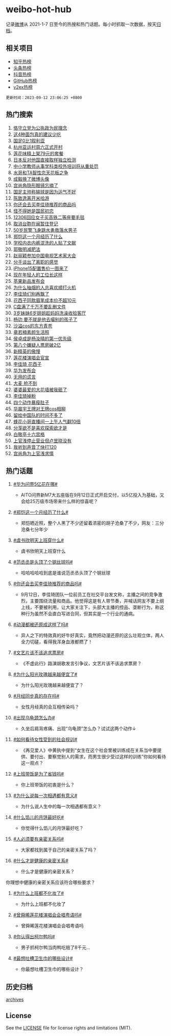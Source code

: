 # weibo-hot-hub

记录[微博](https://www.weibo.com)从 2021-1-7 日至今的热搜和热门话题。每小时抓取一次数据，按天[归档](archives)。

## 相关项目

- [知乎热榜](https://github.com/lonnyzhang423/zhihu-hot-hub)
- [头条热榜](https://github.com/lonnyzhang423/toutiao-hot-hub)
- [抖音热榜](https://github.com/lonnyzhang423/douyin-hot-hub)
- [GitHub热榜](https://github.com/lonnyzhang423/github-hot-hub)
- [v2ex热榜](https://github.com/lonnyzhang423/v2ex-hot-hub)


`更新时间：2023-09-12 23:06:25 +0800`

## 热门搜索

1. [恪守立党为公执政为民理念](https://m.weibo.cn/search?containerid=100103type%3D1%26t%3D10%26q%3D%23%E6%81%AA%E5%AE%88%E7%AB%8B%E5%85%9A%E4%B8%BA%E5%85%AC%E6%89%A7%E6%94%BF%E4%B8%BA%E6%B0%91%E7%90%86%E5%BF%B5%23&stream_entry_id=51&isnewpage=1&extparam=seat%3D1%26pos%3D0%26c_type%3D51%26dgr%3D0%26filter_type%3Drealtimehot%26cate%3D10103%26stream_entry_id%3D51%26display_time%3D1694531184%26pre_seqid%3D1694531184775027227201)
1. [这4种面包真的建议少吃](https://m.weibo.cn/search?containerid=100103type%3D1%26t%3D10%26q%3D%E8%BF%994%E7%A7%8D%E9%9D%A2%E5%8C%85%E7%9C%9F%E7%9A%84%E5%BB%BA%E8%AE%AE%E5%B0%91%E5%90%83&stream_entry_id=31&isnewpage=1&extparam=seat%3D1%26pos%3D0%26c_type%3D31%26lcate%3D5001%26band_rank%3D1%26dgr%3D0%26flag%3D16%26q%3D%25E8%25BF%25994%25E7%25A7%258D%25E9%259D%25A2%25E5%258C%2585%25E7%259C%259F%25E7%259A%2584%25E5%25BB%25BA%25E8%25AE%25AE%25E5%25B0%2591%25E5%2590%2583%26realpos%3D1%26filter_type%3Drealtimehot%26stream_entry_id%3D31%26cate%3D5001%26display_time%3D1694531184%26pre_seqid%3D1694531184775027227201)
1. [国足0比1叙利亚](https://m.weibo.cn/search?containerid=100103type%3D1%26t%3D10%26q%3D%23%E5%9B%BD%E8%B6%B30%E6%AF%941%E5%8F%99%E5%88%A9%E4%BA%9A%23&stream_entry_id=31&isnewpage=1&extparam=seat%3D1%26pos%3D1%26c_type%3D31%26lcate%3D5001%26band_rank%3D2%26dgr%3D0%26flag%3D1%26q%3D%2523%25E5%259B%25BD%25E8%25B6%25B30%25E6%25AF%25941%25E5%258F%2599%25E5%2588%25A9%25E4%25BA%259A%2523%26realpos%3D2%26filter_type%3Drealtimehot%26stream_entry_id%3D31%26cate%3D5001%26display_time%3D1694531184%26pre_seqid%3D1694531184775027227201)
1. [杭州亚运村周六正式开村](https://m.weibo.cn/search?containerid=100103type%3D1%26t%3D10%26q%3D%23%E6%9D%AD%E5%B7%9E%E4%BA%9A%E8%BF%90%E6%9D%91%E5%91%A8%E5%85%AD%E6%AD%A3%E5%BC%8F%E5%BC%80%E6%9D%91%23&stream_entry_id=31&isnewpage=1&extparam=seat%3D1%26pos%3D2%26c_type%3D31%26lcate%3D5001%26band_rank%3D3%26dgr%3D0%26flag%3D0%26q%3D%2523%25E6%259D%25AD%25E5%25B7%259E%25E4%25BA%259A%25E8%25BF%2590%25E6%259D%2591%25E5%2591%25A8%25E5%2585%25AD%25E6%25AD%25A3%25E5%25BC%258F%25E5%25BC%2580%25E6%259D%2591%2523%26realpos%3D3%26filter_type%3Drealtimehot%26stream_entry_id%3D31%26cate%3D5001%26display_time%3D1694531184%26pre_seqid%3D1694531184775027227201)
1. [莲花味精上架79元的套餐](https://m.weibo.cn/search?containerid=100103type%3D1%26t%3D10%26q%3D%23%E8%8E%B2%E8%8A%B1%E5%91%B3%E7%B2%BE%E4%B8%8A%E6%9E%B679%E5%85%83%E7%9A%84%E5%A5%97%E9%A4%90%23&stream_entry_id=31&isnewpage=1&extparam=seat%3D1%26pos%3D3%26c_type%3D31%26lcate%3D5001%26band_rank%3D4%26dgr%3D0%26flag%3D0%26q%3D%2523%25E8%258E%25B2%25E8%258A%25B1%25E5%2591%25B3%25E7%25B2%25BE%25E4%25B8%258A%25E6%259E%25B679%25E5%2585%2583%25E7%259A%2584%25E5%25A5%2597%25E9%25A4%2590%2523%26realpos%3D4%26filter_type%3Drealtimehot%26stream_entry_id%3D31%26cate%3D5001%26display_time%3D1694531184%26pre_seqid%3D1694531184775027227201)
1. [日本反对他国直接取样独立检测](https://m.weibo.cn/search?containerid=100103type%3D1%26t%3D10%26q%3D%23%E6%97%A5%E6%9C%AC%E5%8F%8D%E5%AF%B9%E4%BB%96%E5%9B%BD%E7%9B%B4%E6%8E%A5%E5%8F%96%E6%A0%B7%E7%8B%AC%E7%AB%8B%E6%A3%80%E6%B5%8B%23&stream_entry_id=31&isnewpage=1&extparam=seat%3D1%26pos%3D4%26c_type%3D31%26lcate%3D5001%26band_rank%3D5%26dgr%3D0%26flag%3D1%26q%3D%2523%25E6%2597%25A5%25E6%259C%25AC%25E5%258F%258D%25E5%25AF%25B9%25E4%25BB%2596%25E5%259B%25BD%25E7%259B%25B4%25E6%258E%25A5%25E5%258F%2596%25E6%25A0%25B7%25E7%258B%25AC%25E7%25AB%258B%25E6%25A3%2580%25E6%25B5%258B%2523%26realpos%3D5%26filter_type%3Drealtimehot%26stream_entry_id%3D31%26cate%3D5001%26display_time%3D1694531184%26pre_seqid%3D1694531184775027227201)
1. [中小学教师从事学科类校外培训将从重处罚](https://m.weibo.cn/search?containerid=100103type%3D1%26t%3D10%26q%3D%23%E4%B8%AD%E5%B0%8F%E5%AD%A6%E6%95%99%E5%B8%88%E4%BB%8E%E4%BA%8B%E5%AD%A6%E7%A7%91%E7%B1%BB%E6%A0%A1%E5%A4%96%E5%9F%B9%E8%AE%AD%E5%B0%86%E4%BB%8E%E9%87%8D%E5%A4%84%E7%BD%9A%23&stream_entry_id=31&isnewpage=1&extparam=seat%3D1%26pos%3D5%26c_type%3D31%26lcate%3D5001%26band_rank%3D6%26dgr%3D0%26flag%3D1%26q%3D%2523%25E4%25B8%25AD%25E5%25B0%258F%25E5%25AD%25A6%25E6%2595%2599%25E5%25B8%2588%25E4%25BB%258E%25E4%25BA%258B%25E5%25AD%25A6%25E7%25A7%2591%25E7%25B1%25BB%25E6%25A0%25A1%25E5%25A4%2596%25E5%259F%25B9%25E8%25AE%25AD%25E5%25B0%2586%25E4%25BB%258E%25E9%2587%258D%25E5%25A4%2584%25E7%25BD%259A%2523%26realpos%3D6%26filter_type%3Drealtimehot%26stream_entry_id%3D31%26cate%3D5001%26display_time%3D1694531184%26pre_seqid%3D1694531184775027227201)
1. [水哥和TA智性恋天花板之争](https://m.weibo.cn/search?containerid=100103type%3D1%26t%3D10%26q%3D%23%E6%B0%B4%E5%93%A5%E5%92%8CTA%E6%99%BA%E6%80%A7%E6%81%8B%E5%A4%A9%E8%8A%B1%E6%9D%BF%E4%B9%8B%E4%BA%89%23&stream_entry_id=31&isnewpage=1&extparam=seat%3D1%26topic_ad%3D1%26pos%3D6%26c_type%3D31%26lcate%3D5001%26band_rank%3D7%26stream_entry_id%3D31%26cate%3D5001%26q%3D%2523%25E6%25B0%25B4%25E5%2593%25A5%25E5%2592%258CTA%25E6%2599%25BA%25E6%2580%25A7%25E6%2581%258B%25E5%25A4%25A9%25E8%258A%25B1%25E6%259D%25BF%25E4%25B9%258B%25E4%25BA%2589%2523%26dgr%3D0%26filter_type%3Drealtimehot%26adid%3D203174%26is_ad_pos%3D1%26display_time%3D1694531184%26pre_seqid%3D1694531184775027227201)
1. [成毅换了微博头像](https://m.weibo.cn/search?containerid=100103type%3D1%26t%3D10%26q%3D%23%E6%88%90%E6%AF%85%E6%8D%A2%E4%BA%86%E5%BE%AE%E5%8D%9A%E5%A4%B4%E5%83%8F%23&stream_entry_id=31&isnewpage=1&extparam=seat%3D1%26pos%3D7%26c_type%3D31%26lcate%3D5001%26band_rank%3D7%26dgr%3D0%26flag%3D1%26q%3D%2523%25E6%2588%2590%25E6%25AF%2585%25E6%258D%25A2%25E4%25BA%2586%25E5%25BE%25AE%25E5%258D%259A%25E5%25A4%25B4%25E5%2583%258F%2523%26realpos%3D7%26filter_type%3Drealtimehot%26stream_entry_id%3D31%26cate%3D5001%26display_time%3D1694531184%26pre_seqid%3D1694531184775027227201)
1. [宫尚角隐形眼镜忘摘了](https://m.weibo.cn/search?containerid=100103type%3D1%26t%3D10%26q%3D%23%E5%AE%AB%E5%B0%9A%E8%A7%92%E9%9A%90%E5%BD%A2%E7%9C%BC%E9%95%9C%E5%BF%98%E6%91%98%E4%BA%86%23&stream_entry_id=31&isnewpage=1&extparam=seat%3D1%26pos%3D8%26c_type%3D31%26lcate%3D5001%26band_rank%3D8%26dgr%3D0%26flag%3D0%26q%3D%2523%25E5%25AE%25AB%25E5%25B0%259A%25E8%25A7%2592%25E9%259A%2590%25E5%25BD%25A2%25E7%259C%25BC%25E9%2595%259C%25E5%25BF%2598%25E6%2591%2598%25E4%25BA%2586%2523%26realpos%3D8%26filter_type%3Drealtimehot%26stream_entry_id%3D31%26cate%3D5001%26display_time%3D1694531184%26pre_seqid%3D1694531184775027227201)
1. [国足主帅称输球是因为运气不好](https://m.weibo.cn/search?containerid=100103type%3D1%26t%3D10%26q%3D%23%E5%9B%BD%E8%B6%B3%E4%B8%BB%E5%B8%85%E7%A7%B0%E8%BE%93%E7%90%83%E6%98%AF%E5%9B%A0%E4%B8%BA%E8%BF%90%E6%B0%94%E4%B8%8D%E5%A5%BD%23&stream_entry_id=31&isnewpage=1&extparam=seat%3D1%26pos%3D9%26c_type%3D31%26lcate%3D5001%26band_rank%3D9%26dgr%3D0%26flag%3D1%26q%3D%2523%25E5%259B%25BD%25E8%25B6%25B3%25E4%25B8%25BB%25E5%25B8%2585%25E7%25A7%25B0%25E8%25BE%2593%25E7%2590%2583%25E6%2598%25AF%25E5%259B%25A0%25E4%25B8%25BA%25E8%25BF%2590%25E6%25B0%2594%25E4%25B8%258D%25E5%25A5%25BD%2523%26realpos%3D9%26filter_type%3Drealtimehot%26stream_entry_id%3D31%26cate%3D5001%26display_time%3D1694531184%26pre_seqid%3D1694531184775027227201)
1. [陈致逸离开米哈游](https://m.weibo.cn/search?containerid=100103type%3D1%26t%3D10%26q%3D%E9%99%88%E8%87%B4%E9%80%B8%E7%A6%BB%E5%BC%80%E7%B1%B3%E5%93%88%E6%B8%B8&stream_entry_id=31&isnewpage=1&extparam=seat%3D1%26pos%3D10%26c_type%3D31%26lcate%3D5001%26band_rank%3D10%26dgr%3D0%26flag%3D1%26q%3D%25E9%2599%2588%25E8%2587%25B4%25E9%2580%25B8%25E7%25A6%25BB%25E5%25BC%2580%25E7%25B1%25B3%25E5%2593%2588%25E6%25B8%25B8%26realpos%3D10%26filter_type%3Drealtimehot%26stream_entry_id%3D31%26cate%3D5001%26display_time%3D1694531184%26pre_seqid%3D1694531184775027227201)
1. [你还会去买李佳琦推荐的商品吗](https://m.weibo.cn/search?containerid=100103type%3D1%26t%3D10%26q%3D%23%E4%BD%A0%E8%BF%98%E4%BC%9A%E5%8E%BB%E4%B9%B0%E6%9D%8E%E4%BD%B3%E7%90%A6%E6%8E%A8%E8%8D%90%E7%9A%84%E5%95%86%E5%93%81%E5%90%97%23&stream_entry_id=31&isnewpage=1&extparam=seat%3D1%26pos%3D11%26c_type%3D31%26lcate%3D5001%26band_rank%3D11%26dgr%3D0%26flag%3D1%26q%3D%2523%25E4%25BD%25A0%25E8%25BF%2598%25E4%25BC%259A%25E5%258E%25BB%25E4%25B9%25B0%25E6%259D%258E%25E4%25BD%25B3%25E7%2590%25A6%25E6%258E%25A8%25E8%258D%2590%25E7%259A%2584%25E5%2595%2586%25E5%2593%2581%25E5%2590%2597%2523%26realpos%3D11%26filter_type%3Drealtimehot%26stream_entry_id%3D31%26cate%3D5001%26display_time%3D1694531184%26pre_seqid%3D1694531184775027227201)
1. [怪不得她是国民初恋](https://m.weibo.cn/search?containerid=100103type%3D1%26t%3D10%26q%3D%E6%80%AA%E4%B8%8D%E5%BE%97%E5%A5%B9%E6%98%AF%E5%9B%BD%E6%B0%91%E5%88%9D%E6%81%8B&stream_entry_id=31&isnewpage=1&extparam=seat%3D1%26pos%3D12%26c_type%3D31%26lcate%3D5001%26band_rank%3D12%26dgr%3D0%26flag%3D2%26q%3D%25E6%2580%25AA%25E4%25B8%258D%25E5%25BE%2597%25E5%25A5%25B9%25E6%2598%25AF%25E5%259B%25BD%25E6%25B0%2591%25E5%2588%259D%25E6%2581%258B%26realpos%3D12%26filter_type%3Drealtimehot%26stream_entry_id%3D31%26cate%3D5001%26display_time%3D1694531184%26pre_seqid%3D1694531184775027227201)
1. [12306回应女子买高铁二等座要毛毯](https://m.weibo.cn/search?containerid=100103type%3D1%26t%3D10%26q%3D%2312306%E5%9B%9E%E5%BA%94%E5%A5%B3%E5%AD%90%E4%B9%B0%E9%AB%98%E9%93%81%E4%BA%8C%E7%AD%89%E5%BA%A7%E8%A6%81%E6%AF%9B%E6%AF%AF%23&stream_entry_id=31&isnewpage=1&extparam=seat%3D1%26pos%3D13%26c_type%3D31%26lcate%3D5001%26band_rank%3D13%26dgr%3D0%26flag%3D0%26q%3D%252312306%25E5%259B%259E%25E5%25BA%2594%25E5%25A5%25B3%25E5%25AD%2590%25E4%25B9%25B0%25E9%25AB%2598%25E9%2593%2581%25E4%25BA%258C%25E7%25AD%2589%25E5%25BA%25A7%25E8%25A6%2581%25E6%25AF%259B%25E6%25AF%25AF%2523%26realpos%3D13%26filter_type%3Drealtimehot%26stream_entry_id%3D31%26cate%3D5001%26display_time%3D1694531184%26pre_seqid%3D1694531184775027227201)
1. [取消台胞在闽暂住登记](https://m.weibo.cn/search?containerid=100103type%3D1%26t%3D10%26q%3D%23%E5%8F%96%E6%B6%88%E5%8F%B0%E8%83%9E%E5%9C%A8%E9%97%BD%E6%9A%82%E4%BD%8F%E7%99%BB%E8%AE%B0%23&stream_entry_id=31&isnewpage=1&extparam=seat%3D1%26pos%3D14%26c_type%3D31%26lcate%3D5001%26band_rank%3D14%26dgr%3D0%26flag%3D0%26q%3D%2523%25E5%258F%2596%25E6%25B6%2588%25E5%258F%25B0%25E8%2583%259E%25E5%259C%25A8%25E9%2597%25BD%25E6%259A%2582%25E4%25BD%258F%25E7%2599%25BB%25E8%25AE%25B0%2523%26realpos%3D14%26filter_type%3Drealtimehot%26stream_entry_id%3D31%26cate%3D5001%26display_time%3D1694531184%26pre_seqid%3D1694531184775027227201)
1. [50岁民警飞身跳水勇救落水男子](https://m.weibo.cn/search?containerid=100103type%3D1%26t%3D10%26q%3D%2350%E5%B2%81%E6%B0%91%E8%AD%A6%E9%A3%9E%E8%BA%AB%E8%B7%B3%E6%B0%B4%E5%8B%87%E6%95%91%E8%90%BD%E6%B0%B4%E7%94%B7%E5%AD%90%23&stream_entry_id=31&isnewpage=1&extparam=seat%3D1%26pos%3D15%26c_type%3D31%26lcate%3D5001%26band_rank%3D15%26dgr%3D0%26stream_entry_id%3D31%26flag%3D32768%26q%3D%252350%25E5%25B2%2581%25E6%25B0%2591%25E8%25AD%25A6%25E9%25A3%259E%25E8%25BA%25AB%25E8%25B7%25B3%25E6%25B0%25B4%25E5%258B%2587%25E6%2595%2591%25E8%2590%25BD%25E6%25B0%25B4%25E7%2594%25B7%25E5%25AD%2590%2523%26realpos%3D15%26filter_type%3Drealtimehot%26adid%3D203221%26cate%3D5001%26display_time%3D1694531184%26pre_seqid%3D1694531184775027227201)
1. [郑恺这一个月经历了什么](https://m.weibo.cn/search?containerid=100103type%3D1%26t%3D10%26q%3D%E9%83%91%E6%81%BA%E8%BF%99%E4%B8%80%E4%B8%AA%E6%9C%88%E7%BB%8F%E5%8E%86%E4%BA%86%E4%BB%80%E4%B9%88&stream_entry_id=31&isnewpage=1&extparam=seat%3D1%26pos%3D16%26c_type%3D31%26lcate%3D5001%26band_rank%3D16%26dgr%3D0%26flag%3D2%26q%3D%25E9%2583%2591%25E6%2581%25BA%25E8%25BF%2599%25E4%25B8%2580%25E4%25B8%25AA%25E6%259C%2588%25E7%25BB%258F%25E5%258E%2586%25E4%25BA%2586%25E4%25BB%2580%25E4%25B9%2588%26realpos%3D16%26filter_type%3Drealtimehot%26stream_entry_id%3D31%26cate%3D5001%26display_time%3D1694531184%26pre_seqid%3D1694531184775027227201)
1. [学校内衣内裤混洗的人贴了文献](https://m.weibo.cn/search?containerid=100103type%3D1%26t%3D10%26q%3D%23%E5%AD%A6%E6%A0%A1%E5%86%85%E8%A1%A3%E5%86%85%E8%A3%A4%E6%B7%B7%E6%B4%97%E7%9A%84%E4%BA%BA%E8%B4%B4%E4%BA%86%E6%96%87%E7%8C%AE%23&stream_entry_id=31&isnewpage=1&extparam=seat%3D1%26pos%3D17%26c_type%3D31%26lcate%3D5001%26band_rank%3D17%26dgr%3D0%26flag%3D0%26q%3D%2523%25E5%25AD%25A6%25E6%25A0%25A1%25E5%2586%2585%25E8%25A1%25A3%25E5%2586%2585%25E8%25A3%25A4%25E6%25B7%25B7%25E6%25B4%2597%25E7%259A%2584%25E4%25BA%25BA%25E8%25B4%25B4%25E4%25BA%2586%25E6%2596%2587%25E7%258C%25AE%2523%26realpos%3D17%26filter_type%3Drealtimehot%26stream_entry_id%3D31%26cate%3D5001%26display_time%3D1694531184%26pre_seqid%3D1694531184775027227201)
1. [郭敬明减肥法](https://m.weibo.cn/search?containerid=100103type%3D1%26t%3D10%26q%3D%E9%83%AD%E6%95%AC%E6%98%8E%E5%87%8F%E8%82%A5%E6%B3%95&stream_entry_id=31&isnewpage=1&extparam=seat%3D1%26pos%3D18%26c_type%3D31%26lcate%3D5001%26band_rank%3D18%26dgr%3D0%26flag%3D0%26q%3D%25E9%2583%25AD%25E6%2595%25AC%25E6%2598%258E%25E5%2587%258F%25E8%2582%25A5%25E6%25B3%2595%26realpos%3D18%26filter_type%3Drealtimehot%26stream_entry_id%3D31%26cate%3D5001%26display_time%3D1694531184%26pre_seqid%3D1694531184775027227201)
1. [赵丽颖参加中国电视艺术家大会](https://m.weibo.cn/search?containerid=100103type%3D1%26t%3D10%26q%3D%23%E8%B5%B5%E4%B8%BD%E9%A2%96%E5%8F%82%E5%8A%A0%E4%B8%AD%E5%9B%BD%E7%94%B5%E8%A7%86%E8%89%BA%E6%9C%AF%E5%AE%B6%E5%A4%A7%E4%BC%9A%23&stream_entry_id=31&isnewpage=1&extparam=seat%3D1%26pos%3D19%26c_type%3D31%26lcate%3D5001%26band_rank%3D19%26dgr%3D0%26flag%3D0%26q%3D%2523%25E8%25B5%25B5%25E4%25B8%25BD%25E9%25A2%2596%25E5%258F%2582%25E5%258A%25A0%25E4%25B8%25AD%25E5%259B%25BD%25E7%2594%25B5%25E8%25A7%2586%25E8%2589%25BA%25E6%259C%25AF%25E5%25AE%25B6%25E5%25A4%25A7%25E4%25BC%259A%2523%26realpos%3D19%26filter_type%3Drealtimehot%26stream_entry_id%3D31%26cate%3D5001%26display_time%3D1694531184%26pre_seqid%3D1694531184775027227201)
1. [分手谈出了离职的感觉](https://m.weibo.cn/search?containerid=100103type%3D1%26t%3D10%26q%3D%23%E5%88%86%E6%89%8B%E8%B0%88%E5%87%BA%E4%BA%86%E7%A6%BB%E8%81%8C%E7%9A%84%E6%84%9F%E8%A7%89%23&stream_entry_id=31&isnewpage=1&extparam=seat%3D1%26pos%3D20%26c_type%3D31%26lcate%3D5001%26band_rank%3D20%26dgr%3D0%26flag%3D0%26q%3D%2523%25E5%2588%2586%25E6%2589%258B%25E8%25B0%2588%25E5%2587%25BA%25E4%25BA%2586%25E7%25A6%25BB%25E8%2581%258C%25E7%259A%2584%25E6%2584%259F%25E8%25A7%2589%2523%26realpos%3D20%26filter_type%3Drealtimehot%26stream_entry_id%3D31%26cate%3D5001%26display_time%3D1694531184%26pre_seqid%3D1694531184775027227201)
1. [iPhone15配置售价一图来了](https://m.weibo.cn/search?containerid=100103type%3D1%26t%3D10%26q%3D%23iPhone15%E9%85%8D%E7%BD%AE%E5%94%AE%E4%BB%B7%E4%B8%80%E5%9B%BE%E6%9D%A5%E4%BA%86%23&stream_entry_id=31&isnewpage=1&extparam=seat%3D1%26pos%3D21%26c_type%3D31%26lcate%3D5001%26band_rank%3D21%26dgr%3D0%26flag%3D2%26q%3D%2523iPhone15%25E9%2585%258D%25E7%25BD%25AE%25E5%2594%25AE%25E4%25BB%25B7%25E4%25B8%2580%25E5%259B%25BE%25E6%259D%25A5%25E4%25BA%2586%2523%26realpos%3D21%26filter_type%3Drealtimehot%26stream_entry_id%3D31%26cate%3D5001%26display_time%3D1694531184%26pre_seqid%3D1694531184775027227201)
1. [现在年轻人的工位长这样](https://m.weibo.cn/search?containerid=100103type%3D1%26t%3D10%26q%3D%23%E7%8E%B0%E5%9C%A8%E5%B9%B4%E8%BD%BB%E4%BA%BA%E7%9A%84%E5%B7%A5%E4%BD%8D%E9%95%BF%E8%BF%99%E6%A0%B7%23&stream_entry_id=31&isnewpage=1&extparam=seat%3D1%26pos%3D22%26c_type%3D31%26lcate%3D5001%26band_rank%3D22%26dgr%3D0%26flag%3D1%26q%3D%2523%25E7%258E%25B0%25E5%259C%25A8%25E5%25B9%25B4%25E8%25BD%25BB%25E4%25BA%25BA%25E7%259A%2584%25E5%25B7%25A5%25E4%25BD%258D%25E9%2595%25BF%25E8%25BF%2599%25E6%25A0%25B7%2523%26realpos%3D22%26filter_type%3Drealtimehot%26stream_entry_id%3D31%26cate%3D5001%26display_time%3D1694531184%26pre_seqid%3D1694531184775027227201)
1. [苹果新品发布会](https://m.weibo.cn/search?containerid=100103type%3D1%26t%3D10%26q%3D%23%E8%8B%B9%E6%9E%9C%E6%96%B0%E5%93%81%E5%8F%91%E5%B8%83%E4%BC%9A%23&stream_entry_id=31&isnewpage=1&extparam=seat%3D1%26pos%3D23%26c_type%3D31%26lcate%3D5001%26band_rank%3D23%26dgr%3D0%26flag%3D1%26q%3D%2523%25E8%258B%25B9%25E6%259E%259C%25E6%2596%25B0%25E5%2593%2581%25E5%258F%2591%25E5%25B8%2583%25E4%25BC%259A%2523%26realpos%3D23%26filter_type%3Drealtimehot%26stream_entry_id%3D31%26cate%3D5001%26display_time%3D1694531184%26pre_seqid%3D1694531184775027227201)
1. [为什么抽烟的人总喜欢顺打火机](https://m.weibo.cn/search?containerid=100103type%3D1%26t%3D10%26q%3D%23%E4%B8%BA%E4%BB%80%E4%B9%88%E6%8A%BD%E7%83%9F%E7%9A%84%E4%BA%BA%E6%80%BB%E5%96%9C%E6%AC%A2%E9%A1%BA%E6%89%93%E7%81%AB%E6%9C%BA%23&stream_entry_id=31&isnewpage=1&extparam=seat%3D1%26pos%3D24%26c_type%3D31%26lcate%3D5001%26band_rank%3D24%26dgr%3D0%26flag%3D1%26q%3D%2523%25E4%25B8%25BA%25E4%25BB%2580%25E4%25B9%2588%25E6%258A%25BD%25E7%2583%259F%25E7%259A%2584%25E4%25BA%25BA%25E6%2580%25BB%25E5%2596%259C%25E6%25AC%25A2%25E9%25A1%25BA%25E6%2589%2593%25E7%2581%25AB%25E6%259C%25BA%2523%26realpos%3D24%26filter_type%3Drealtimehot%26stream_entry_id%3D31%26cate%3D5001%26display_time%3D1694531184%26pre_seqid%3D1694531184775027227201)
1. [李佳琦们别再飘了](https://m.weibo.cn/search?containerid=100103type%3D1%26t%3D10%26q%3D%23%E6%9D%8E%E4%BD%B3%E7%90%A6%E4%BB%AC%E5%88%AB%E5%86%8D%E9%A3%98%E4%BA%86%23&stream_entry_id=31&isnewpage=1&extparam=seat%3D1%26pos%3D25%26c_type%3D31%26lcate%3D5001%26band_rank%3D25%26dgr%3D0%26flag%3D0%26q%3D%2523%25E6%259D%258E%25E4%25BD%25B3%25E7%2590%25A6%25E4%25BB%25AC%25E5%2588%25AB%25E5%2586%258D%25E9%25A3%2598%25E4%25BA%2586%2523%26realpos%3D25%26filter_type%3Drealtimehot%26stream_entry_id%3D31%26cate%3D5001%26display_time%3D1694531184%26pre_seqid%3D1694531184775027227201)
1. [花西子同款眉笔成本价不超10元](https://m.weibo.cn/search?containerid=100103type%3D1%26t%3D10%26q%3D%23%E8%8A%B1%E8%A5%BF%E5%AD%90%E5%90%8C%E6%AC%BE%E7%9C%89%E7%AC%94%E6%88%90%E6%9C%AC%E4%BB%B7%E4%B8%8D%E8%B6%8510%E5%85%83%23&stream_entry_id=31&isnewpage=1&extparam=seat%3D1%26pos%3D26%26c_type%3D31%26lcate%3D5001%26band_rank%3D26%26dgr%3D0%26flag%3D0%26q%3D%2523%25E8%258A%25B1%25E8%25A5%25BF%25E5%25AD%2590%25E5%2590%258C%25E6%25AC%25BE%25E7%259C%2589%25E7%25AC%2594%25E6%2588%2590%25E6%259C%25AC%25E4%25BB%25B7%25E4%25B8%258D%25E8%25B6%258510%25E5%2585%2583%2523%26realpos%3D26%26filter_type%3Drealtimehot%26stream_entry_id%3D31%26cate%3D5001%26display_time%3D1694531184%26pre_seqid%3D1694531184775027227201)
1. [C盘满了千万不要乱删文件](https://m.weibo.cn/search?containerid=100103type%3D1%26t%3D10%26q%3DC%E7%9B%98%E6%BB%A1%E4%BA%86%E5%8D%83%E4%B8%87%E4%B8%8D%E8%A6%81%E4%B9%B1%E5%88%A0%E6%96%87%E4%BB%B6&stream_entry_id=31&isnewpage=1&extparam=seat%3D1%26pos%3D27%26c_type%3D31%26lcate%3D5001%26band_rank%3D27%26dgr%3D0%26flag%3D0%26q%3DC%25E7%259B%2598%25E6%25BB%25A1%25E4%25BA%2586%25E5%258D%2583%25E4%25B8%2587%25E4%25B8%258D%25E8%25A6%2581%25E4%25B9%25B1%25E5%2588%25A0%25E6%2596%2587%25E4%25BB%25B6%26realpos%3D27%26filter_type%3Drealtimehot%26stream_entry_id%3D31%26cate%3D5001%26display_time%3D1694531184%26pre_seqid%3D1694531184775027227201)
1. [3岁妹妹6岁姐姐趁妈妈洗澡收拾客厅](https://m.weibo.cn/search?containerid=100103type%3D1%26t%3D10%26q%3D%233%E5%B2%81%E5%A6%B9%E5%A6%B96%E5%B2%81%E5%A7%90%E5%A7%90%E8%B6%81%E5%A6%88%E5%A6%88%E6%B4%97%E6%BE%A1%E6%94%B6%E6%8B%BE%E5%AE%A2%E5%8E%85%23&stream_entry_id=31&isnewpage=1&extparam=seat%3D1%26pos%3D28%26c_type%3D31%26lcate%3D5001%26band_rank%3D28%26dgr%3D0%26flag%3D0%26q%3D%25233%25E5%25B2%2581%25E5%25A6%25B9%25E5%25A6%25B96%25E5%25B2%2581%25E5%25A7%2590%25E5%25A7%2590%25E8%25B6%2581%25E5%25A6%2588%25E5%25A6%2588%25E6%25B4%2597%25E6%25BE%25A1%25E6%2594%25B6%25E6%258B%25BE%25E5%25AE%25A2%25E5%258E%2585%2523%26realpos%3D28%26filter_type%3Drealtimehot%26stream_entry_id%3D31%26cate%3D5001%26display_time%3D1694531184%26pre_seqid%3D1694531184775027227201)
1. [杨玏 要不就是他去嘬别的孩子了](https://m.weibo.cn/search?containerid=100103type%3D1%26t%3D10%26q%3D%E6%9D%A8%E7%8E%8F+%E8%A6%81%E4%B8%8D%E5%B0%B1%E6%98%AF%E4%BB%96%E5%8E%BB%E5%98%AC%E5%88%AB%E7%9A%84%E5%AD%A9%E5%AD%90%E4%BA%86&stream_entry_id=31&isnewpage=1&extparam=seat%3D1%26pos%3D29%26c_type%3D31%26lcate%3D5001%26band_rank%3D29%26dgr%3D0%26flag%3D0%26q%3D%25E6%259D%25A8%25E7%258E%258F%2520%25E8%25A6%2581%25E4%25B8%258D%25E5%25B0%25B1%25E6%2598%25AF%25E4%25BB%2596%25E5%258E%25BB%25E5%2598%25AC%25E5%2588%25AB%25E7%259A%2584%25E5%25AD%25A9%25E5%25AD%2590%25E4%25BA%2586%26realpos%3D29%26filter_type%3Drealtimehot%26stream_entry_id%3D31%26cate%3D5001%26display_time%3D1694531184%26pre_seqid%3D1694531184775027227201)
1. [沙溢cos的东方青苍](https://m.weibo.cn/search?containerid=100103type%3D1%26t%3D10%26q%3D%23%E6%B2%99%E6%BA%A2cos%E7%9A%84%E4%B8%9C%E6%96%B9%E9%9D%92%E8%8B%8D%23&stream_entry_id=31&isnewpage=1&extparam=seat%3D1%26pos%3D30%26c_type%3D31%26lcate%3D5001%26band_rank%3D30%26dgr%3D0%26flag%3D0%26q%3D%2523%25E6%25B2%2599%25E6%25BA%25A2cos%25E7%259A%2584%25E4%25B8%259C%25E6%2596%25B9%25E9%259D%2592%25E8%258B%258D%2523%26realpos%3D30%26filter_type%3Drealtimehot%26stream_entry_id%3D31%26cate%3D5001%26display_time%3D1694531184%26pre_seqid%3D1694531184775027227201)
1. [章若楠素颜生活照](https://m.weibo.cn/search?containerid=100103type%3D1%26t%3D10%26q%3D%23%E7%AB%A0%E8%8B%A5%E6%A5%A0%E7%B4%A0%E9%A2%9C%E7%94%9F%E6%B4%BB%E7%85%A7%23&stream_entry_id=31&isnewpage=1&extparam=seat%3D1%26pos%3D31%26c_type%3D31%26lcate%3D5001%26band_rank%3D31%26dgr%3D0%26flag%3D1%26q%3D%2523%25E7%25AB%25A0%25E8%258B%25A5%25E6%25A5%25A0%25E7%25B4%25A0%25E9%25A2%259C%25E7%2594%259F%25E6%25B4%25BB%25E7%2585%25A7%2523%26realpos%3D31%26filter_type%3Drealtimehot%26stream_entry_id%3D31%26cate%3D5001%26display_time%3D1694531184%26pre_seqid%3D1694531184775027227201)
1. [侯卓成是杨汝晴的第一优先级](https://m.weibo.cn/search?containerid=100103type%3D1%26t%3D10%26q%3D%23%E4%BE%AF%E5%8D%93%E6%88%90%E6%98%AF%E6%9D%A8%E6%B1%9D%E6%99%B4%E7%9A%84%E7%AC%AC%E4%B8%80%E4%BC%98%E5%85%88%E7%BA%A7%23&stream_entry_id=31&isnewpage=1&extparam=seat%3D1%26pos%3D32%26c_type%3D31%26lcate%3D5001%26band_rank%3D32%26dgr%3D0%26flag%3D1%26q%3D%2523%25E4%25BE%25AF%25E5%258D%2593%25E6%2588%2590%25E6%2598%25AF%25E6%259D%25A8%25E6%25B1%259D%25E6%2599%25B4%25E7%259A%2584%25E7%25AC%25AC%25E4%25B8%2580%25E4%25BC%2598%25E5%2585%2588%25E7%25BA%25A7%2523%26realpos%3D32%26filter_type%3Drealtimehot%26stream_entry_id%3D31%26cate%3D5001%26display_time%3D1694531184%26pre_seqid%3D1694531184775027227201)
1. [第八个嫌疑人票房破2亿](https://m.weibo.cn/search?containerid=100103type%3D1%26t%3D10%26q%3D%23%E7%AC%AC%E5%85%AB%E4%B8%AA%E5%AB%8C%E7%96%91%E4%BA%BA%E7%A5%A8%E6%88%BF%E7%A0%B42%E4%BA%BF%23&stream_entry_id=31&isnewpage=1&extparam=seat%3D1%26pos%3D33%26c_type%3D31%26lcate%3D5001%26band_rank%3D33%26dgr%3D0%26flag%3D1%26q%3D%2523%25E7%25AC%25AC%25E5%2585%25AB%25E4%25B8%25AA%25E5%25AB%258C%25E7%2596%2591%25E4%25BA%25BA%25E7%25A5%25A8%25E6%2588%25BF%25E7%25A0%25B42%25E4%25BA%25BF%2523%26realpos%3D33%26filter_type%3Drealtimehot%26stream_entry_id%3D31%26cate%3D5001%26display_time%3D1694531184%26pre_seqid%3D1694531184775027227201)
1. [新精英的傲慢](https://m.weibo.cn/search?containerid=100103type%3D1%26t%3D10%26q%3D%23%E6%96%B0%E7%B2%BE%E8%8B%B1%E7%9A%84%E5%82%B2%E6%85%A2%23&stream_entry_id=31&isnewpage=1&extparam=seat%3D1%26pos%3D34%26c_type%3D31%26lcate%3D5001%26band_rank%3D34%26dgr%3D0%26flag%3D0%26q%3D%2523%25E6%2596%25B0%25E7%25B2%25BE%25E8%258B%25B1%25E7%259A%2584%25E5%2582%25B2%25E6%2585%25A2%2523%26realpos%3D34%26filter_type%3Drealtimehot%26stream_entry_id%3D31%26cate%3D5001%26display_time%3D1694531184%26pre_seqid%3D1694531184775027227201)
1. [莲花楼演唱会官宣](https://m.weibo.cn/search?containerid=100103type%3D1%26t%3D10%26q%3D%23%E8%8E%B2%E8%8A%B1%E6%A5%BC%E6%BC%94%E5%94%B1%E4%BC%9A%E5%AE%98%E5%AE%A3%23&stream_entry_id=31&isnewpage=1&extparam=seat%3D1%26pos%3D35%26c_type%3D31%26lcate%3D5001%26band_rank%3D35%26dgr%3D0%26flag%3D0%26q%3D%2523%25E8%258E%25B2%25E8%258A%25B1%25E6%25A5%25BC%25E6%25BC%2594%25E5%2594%25B1%25E4%25BC%259A%25E5%25AE%2598%25E5%25AE%25A3%2523%26realpos%3D35%26filter_type%3Drealtimehot%26stream_entry_id%3D31%26cate%3D5001%26display_time%3D1694531184%26pre_seqid%3D1694531184775027227201)
1. [李佳琦 花西子](https://m.weibo.cn/search?containerid=100103type%3D1%26t%3D10%26q%3D%E6%9D%8E%E4%BD%B3%E7%90%A6+%E8%8A%B1%E8%A5%BF%E5%AD%90&stream_entry_id=31&isnewpage=1&extparam=seat%3D1%26pos%3D36%26c_type%3D31%26lcate%3D5001%26band_rank%3D36%26dgr%3D0%26flag%3D0%26q%3D%25E6%259D%258E%25E4%25BD%25B3%25E7%2590%25A6%2520%25E8%258A%25B1%25E8%25A5%25BF%25E5%25AD%2590%26realpos%3D36%26filter_type%3Drealtimehot%26stream_entry_id%3D31%26cate%3D5001%26display_time%3D1694531184%26pre_seqid%3D1694531184775027227201)
1. [华为发布会](https://m.weibo.cn/search?containerid=100103type%3D1%26t%3D10%26q%3D%E5%8D%8E%E4%B8%BA%E5%8F%91%E5%B8%83%E4%BC%9A&stream_entry_id=31&isnewpage=1&extparam=seat%3D1%26pos%3D37%26c_type%3D31%26lcate%3D5001%26band_rank%3D37%26dgr%3D0%26flag%3D0%26q%3D%25E5%258D%258E%25E4%25B8%25BA%25E5%258F%2591%25E5%25B8%2583%25E4%25BC%259A%26realpos%3D37%26filter_type%3Drealtimehot%26stream_entry_id%3D31%26cate%3D5001%26display_time%3D1694531184%26pre_seqid%3D1694531184775027227201)
1. [无用的谎言](https://m.weibo.cn/search?containerid=100103type%3D1%26t%3D10%26q%3D%E6%97%A0%E7%94%A8%E7%9A%84%E8%B0%8E%E8%A8%80&stream_entry_id=31&isnewpage=1&extparam=seat%3D1%26pos%3D38%26c_type%3D31%26lcate%3D5001%26band_rank%3D38%26dgr%3D0%26flag%3D1%26q%3D%25E6%2597%25A0%25E7%2594%25A8%25E7%259A%2584%25E8%25B0%258E%25E8%25A8%2580%26realpos%3D38%26filter_type%3Drealtimehot%26stream_entry_id%3D31%26cate%3D5001%26display_time%3D1694531184%26pre_seqid%3D1694531184775027227201)
1. [大麦 抢不到](https://m.weibo.cn/search?containerid=100103type%3D1%26t%3D10%26q%3D%E5%A4%A7%E9%BA%A6+%E6%8A%A2%E4%B8%8D%E5%88%B0&stream_entry_id=31&isnewpage=1&extparam=seat%3D1%26pos%3D39%26c_type%3D31%26lcate%3D5001%26band_rank%3D39%26dgr%3D0%26flag%3D0%26q%3D%25E5%25A4%25A7%25E9%25BA%25A6%2520%25E6%258A%25A2%25E4%25B8%258D%25E5%2588%25B0%26realpos%3D39%26filter_type%3Drealtimehot%26stream_entry_id%3D31%26cate%3D5001%26display_time%3D1694531184%26pre_seqid%3D1694531184775027227201)
1. [婆婆最爱的大花墙被我砸了](https://m.weibo.cn/search?containerid=100103type%3D1%26t%3D10%26q%3D%E5%A9%86%E5%A9%86%E6%9C%80%E7%88%B1%E7%9A%84%E5%A4%A7%E8%8A%B1%E5%A2%99%E8%A2%AB%E6%88%91%E7%A0%B8%E4%BA%86&stream_entry_id=31&isnewpage=1&extparam=seat%3D1%26pos%3D40%26c_type%3D31%26lcate%3D5001%26band_rank%3D40%26dgr%3D0%26flag%3D0%26q%3D%25E5%25A9%2586%25E5%25A9%2586%25E6%259C%2580%25E7%2588%25B1%25E7%259A%2584%25E5%25A4%25A7%25E8%258A%25B1%25E5%25A2%2599%25E8%25A2%25AB%25E6%2588%2591%25E7%25A0%25B8%25E4%25BA%2586%26realpos%3D40%26filter_type%3Drealtimehot%26stream_entry_id%3D31%26cate%3D5001%26display_time%3D1694531184%26pre_seqid%3D1694531184775027227201)
1. [李佳琦掉粉](https://m.weibo.cn/search?containerid=100103type%3D1%26t%3D10%26q%3D%E6%9D%8E%E4%BD%B3%E7%90%A6%E6%8E%89%E7%B2%89&stream_entry_id=31&isnewpage=1&extparam=seat%3D1%26pos%3D41%26c_type%3D31%26lcate%3D5001%26band_rank%3D41%26dgr%3D0%26flag%3D0%26q%3D%25E6%259D%258E%25E4%25BD%25B3%25E7%2590%25A6%25E6%258E%2589%25E7%25B2%2589%26realpos%3D41%26filter_type%3Drealtimehot%26stream_entry_id%3D31%26cate%3D5001%26display_time%3D1694531184%26pre_seqid%3D1694531184775027227201)
1. [四个动作暴瘦肚子](https://m.weibo.cn/search?containerid=100103type%3D1%26t%3D10%26q%3D%23%E5%9B%9B%E4%B8%AA%E5%8A%A8%E4%BD%9C%E6%9A%B4%E7%98%A6%E8%82%9A%E5%AD%90%23&stream_entry_id=31&isnewpage=1&extparam=seat%3D1%26pos%3D42%26c_type%3D31%26lcate%3D5001%26band_rank%3D42%26dgr%3D0%26flag%3D1%26q%3D%2523%25E5%259B%259B%25E4%25B8%25AA%25E5%258A%25A8%25E4%25BD%259C%25E6%259A%25B4%25E7%2598%25A6%25E8%2582%259A%25E5%25AD%2590%2523%26realpos%3D42%26filter_type%3Drealtimehot%26stream_entry_id%3D31%26cate%3D5001%26display_time%3D1694531184%26pre_seqid%3D1694531184775027227201)
1. [华晨宇王牌对王牌cos相柳](https://m.weibo.cn/search?containerid=100103type%3D1%26t%3D10%26q%3D%23%E5%8D%8E%E6%99%A8%E5%AE%87%E7%8E%8B%E7%89%8C%E5%AF%B9%E7%8E%8B%E7%89%8Ccos%E7%9B%B8%E6%9F%B3%23&stream_entry_id=31&isnewpage=1&extparam=seat%3D1%26pos%3D43%26c_type%3D31%26lcate%3D5001%26band_rank%3D43%26dgr%3D0%26flag%3D0%26q%3D%2523%25E5%258D%258E%25E6%2599%25A8%25E5%25AE%2587%25E7%258E%258B%25E7%2589%258C%25E5%25AF%25B9%25E7%258E%258B%25E7%2589%258Ccos%25E7%259B%25B8%25E6%259F%25B3%2523%26realpos%3D43%26filter_type%3Drealtimehot%26stream_entry_id%3D31%26cate%3D5001%26display_time%3D1694531184%26pre_seqid%3D1694531184775027227201)
1. [留给中国队的时间不多了](https://m.weibo.cn/search?containerid=100103type%3D1%26t%3D10%26q%3D%E7%95%99%E7%BB%99%E4%B8%AD%E5%9B%BD%E9%98%9F%E7%9A%84%E6%97%B6%E9%97%B4%E4%B8%8D%E5%A4%9A%E4%BA%86&stream_entry_id=31&isnewpage=1&extparam=seat%3D1%26pos%3D44%26c_type%3D31%26lcate%3D5001%26band_rank%3D44%26dgr%3D0%26flag%3D1%26q%3D%25E7%2595%2599%25E7%25BB%2599%25E4%25B8%25AD%25E5%259B%25BD%25E9%2598%259F%25E7%259A%2584%25E6%2597%25B6%25E9%2597%25B4%25E4%25B8%258D%25E5%25A4%259A%25E4%25BA%2586%26realpos%3D44%26filter_type%3Drealtimehot%26stream_entry_id%3D31%26cate%3D5001%26display_time%3D1694531184%26pre_seqid%3D1694531184775027227201)
1. [蜂花小哥直播间一上午人气翻10倍](https://m.weibo.cn/search?containerid=100103type%3D1%26t%3D10%26q%3D%23%E8%9C%82%E8%8A%B1%E5%B0%8F%E5%93%A5%E7%9B%B4%E6%92%AD%E9%97%B4%E4%B8%80%E4%B8%8A%E5%8D%88%E4%BA%BA%E6%B0%94%E7%BF%BB10%E5%80%8D%23&stream_entry_id=31&isnewpage=1&extparam=seat%3D1%26pos%3D45%26c_type%3D31%26lcate%3D5001%26band_rank%3D45%26dgr%3D0%26flag%3D0%26q%3D%2523%25E8%259C%2582%25E8%258A%25B1%25E5%25B0%258F%25E5%2593%25A5%25E7%259B%25B4%25E6%2592%25AD%25E9%2597%25B4%25E4%25B8%2580%25E4%25B8%258A%25E5%258D%2588%25E4%25BA%25BA%25E6%25B0%2594%25E7%25BF%25BB10%25E5%2580%258D%2523%26realpos%3D45%26filter_type%3Drealtimehot%26stream_entry_id%3D31%26cate%3D5001%26display_time%3D1694531184%26pre_seqid%3D1694531184775027227201)
1. [分享欲不是喜欢探索欲才是](https://m.weibo.cn/search?containerid=100103type%3D1%26t%3D10%26q%3D%E5%88%86%E4%BA%AB%E6%AC%B2%E4%B8%8D%E6%98%AF%E5%96%9C%E6%AC%A2%E6%8E%A2%E7%B4%A2%E6%AC%B2%E6%89%8D%E6%98%AF&stream_entry_id=31&isnewpage=1&extparam=seat%3D1%26pos%3D46%26c_type%3D31%26lcate%3D5001%26band_rank%3D46%26dgr%3D0%26flag%3D0%26q%3D%25E5%2588%2586%25E4%25BA%25AB%25E6%25AC%25B2%25E4%25B8%258D%25E6%2598%25AF%25E5%2596%259C%25E6%25AC%25A2%25E6%258E%25A2%25E7%25B4%25A2%25E6%25AC%25B2%25E6%2589%258D%25E6%2598%25AF%26realpos%3D46%26filter_type%3Drealtimehot%26stream_entry_id%3D31%26cate%3D5001%26display_time%3D1694531184%26pre_seqid%3D1694531184775027227201)
1. [白敬亭十六宫格](https://m.weibo.cn/search?containerid=100103type%3D1%26t%3D10%26q%3D%E7%99%BD%E6%95%AC%E4%BA%AD%E5%8D%81%E5%85%AD%E5%AE%AB%E6%A0%BC&stream_entry_id=31&isnewpage=1&extparam=seat%3D1%26pos%3D47%26c_type%3D31%26lcate%3D5001%26band_rank%3D47%26dgr%3D0%26flag%3D1%26q%3D%25E7%2599%25BD%25E6%2595%25AC%25E4%25BA%25AD%25E5%258D%2581%25E5%2585%25AD%25E5%25AE%25AB%25E6%25A0%25BC%26realpos%3D47%26filter_type%3Drealtimehot%26stream_entry_id%3D31%26cate%3D5001%26display_time%3D1694531184%26pre_seqid%3D1694531184775027227201)
1. [上官浅停止营业但卢昱晓没有](https://m.weibo.cn/search?containerid=100103type%3D1%26t%3D10%26q%3D%23%E4%B8%8A%E5%AE%98%E6%B5%85%E5%81%9C%E6%AD%A2%E8%90%A5%E4%B8%9A%E4%BD%86%E5%8D%A2%E6%98%B1%E6%99%93%E6%B2%A1%E6%9C%89%23&stream_entry_id=31&isnewpage=1&extparam=seat%3D1%26pos%3D48%26c_type%3D31%26lcate%3D5001%26band_rank%3D48%26dgr%3D0%26flag%3D0%26q%3D%2523%25E4%25B8%258A%25E5%25AE%2598%25E6%25B5%2585%25E5%2581%259C%25E6%25AD%25A2%25E8%2590%25A5%25E4%25B8%259A%25E4%25BD%2586%25E5%258D%25A2%25E6%2598%25B1%25E6%2599%2593%25E6%25B2%25A1%25E6%259C%2589%2523%26realpos%3D48%26filter_type%3Drealtimehot%26stream_entry_id%3D31%26cate%3D5001%26display_time%3D1694531184%26pre_seqid%3D1694531184775027227201)
1. [我听到声音了快打120](https://m.weibo.cn/search?containerid=100103type%3D1%26t%3D10%26q%3D%23%E6%88%91%E5%90%AC%E5%88%B0%E5%A3%B0%E9%9F%B3%E4%BA%86%E5%BF%AB%E6%89%93120%23&stream_entry_id=31&isnewpage=1&extparam=seat%3D1%26pos%3D49%26c_type%3D31%26lcate%3D5001%26band_rank%3D49%26dgr%3D0%26flag%3D32768%26q%3D%2523%25E6%2588%2591%25E5%2590%25AC%25E5%2588%25B0%25E5%25A3%25B0%25E9%259F%25B3%25E4%25BA%2586%25E5%25BF%25AB%25E6%2589%2593120%2523%26realpos%3D49%26filter_type%3Drealtimehot%26stream_entry_id%3D31%26cate%3D5001%26display_time%3D1694531184%26pre_seqid%3D1694531184775027227201)
1. [宫尚角为上官浅求情](https://m.weibo.cn/search?containerid=100103type%3D1%26t%3D10%26q%3D%23%E5%AE%AB%E5%B0%9A%E8%A7%92%E4%B8%BA%E4%B8%8A%E5%AE%98%E6%B5%85%E6%B1%82%E6%83%85%23&stream_entry_id=31&isnewpage=1&extparam=seat%3D1%26pos%3D50%26c_type%3D31%26lcate%3D5001%26band_rank%3D50%26dgr%3D0%26flag%3D0%26q%3D%2523%25E5%25AE%25AB%25E5%25B0%259A%25E8%25A7%2592%25E4%25B8%25BA%25E4%25B8%258A%25E5%25AE%2598%25E6%25B5%2585%25E6%25B1%2582%25E6%2583%2585%2523%26realpos%3D50%26filter_type%3Drealtimehot%26stream_entry_id%3D31%26cate%3D5001%26display_time%3D1694531184%26pre_seqid%3D1694531184775027227201)

## 热门话题

1. [#华为问界5亿花在哪#](https://m.weibo.cn/search?containerid=231522type%3D1%26t%3D10%26q%3D%23%E5%8D%8E%E4%B8%BA%E9%97%AE%E7%95%8C5%E4%BA%BF%E8%8A%B1%E5%9C%A8%E5%93%AA%23&stream_entry_id=128&isnewpage=1&extparam=seat%3D1%26c_type%3D128%26dgr%3D0%26cate%3D5004%26unitid%3D1694507927935%26lcate%3D5004%26pos%3D1-0-0%26display_time%3D1694531185%26pre_seqid%3D169453118575901209885)
    - AITO问界新M7大五座版在9月12日正式开启交付，以5亿投入为基础，又会给25万级市场带来什么样的惊喜呢？

1. [#郑恺这一个月经历了什么#](https://m.weibo.cn/search?containerid=231522type%3D1%26t%3D10%26q%3D%23%E9%83%91%E6%81%BA%E8%BF%99%E4%B8%80%E4%B8%AA%E6%9C%88%E7%BB%8F%E5%8E%86%E4%BA%86%E4%BB%80%E4%B9%88%23&stream_entry_id=128&isnewpage=1&extparam=seat%3D1%26c_type%3D128%26dgr%3D0%26cate%3D5004%26unitid%3D1694521991262%26lcate%3D5004%26pos%3D1-0-1%26display_time%3D1694531185%26pre_seqid%3D169453118575901209885)
    - 郑恺晒近照，整个人黑了不少还留着浓密的胡子沧桑了不少，网友：三分沧桑七分年少

1. [#虞书欣明天上班穿什么#](https://m.weibo.cn/search?containerid=231522type%3D1%26t%3D10%26q%3D%23%E8%99%9E%E4%B9%A6%E6%AC%A3%E6%98%8E%E5%A4%A9%E4%B8%8A%E7%8F%AD%E7%A9%BF%E4%BB%80%E4%B9%88%23&stream_entry_id=128&isnewpage=1&extparam=seat%3D1%26c_type%3D128%26dgr%3D0%26cate%3D5004%26unitid%3D1694511479314%26lcate%3D5004%26pos%3D1-0-2%26display_time%3D1694531185%26pre_seqid%3D169453118575901209885)
    - 虞书欣明天上班穿什么

1. [#范丞丞是头顶了个钢丝球吗#](https://m.weibo.cn/search?containerid=231522type%3D1%26t%3D10%26q%3D%23%E8%8C%83%E4%B8%9E%E4%B8%9E%E6%98%AF%E5%A4%B4%E9%A1%B6%E4%BA%86%E4%B8%AA%E9%92%A2%E4%B8%9D%E7%90%83%E5%90%97%23&stream_entry_id=128&isnewpage=1&extparam=seat%3D1%26c_type%3D128%26dgr%3D0%26cate%3D5004%26unitid%3D1694513899958%26lcate%3D5004%26pos%3D1-0-3%26display_time%3D1694531185%26pre_seqid%3D169453118575901209885)
    - 哈哈哈哈哈到底是谁说范丞丞头顶了个钢丝球

1. [#你还会去买李佳琦推荐的商品吗#](https://m.weibo.cn/search?containerid=231522type%3D1%26t%3D10%26q%3D%23%E4%BD%A0%E8%BF%98%E4%BC%9A%E5%8E%BB%E4%B9%B0%E6%9D%8E%E4%BD%B3%E7%90%A6%E6%8E%A8%E8%8D%90%E7%9A%84%E5%95%86%E5%93%81%E5%90%97%23&stream_entry_id=128&isnewpage=1&extparam=seat%3D1%26c_type%3D128%26dgr%3D0%26cate%3D5004%26unitid%3D1694529831234%26lcate%3D5004%26pos%3D1-0-4%26display_time%3D1694531185%26pre_seqid%3D169453118575901209885)
    - 9月12日，李佳琦团队一位前员工在社交平台发文称，主播之间的竞争激烈，主要围绕流量和商品。他觉得这是有人带节奏，并喊话网友不要上纲上线，不要被利用，让大家关注下，头部大主播的控品、垄断行为，称这种行为虽然不会直白写进合同，但其实是一个行业的通病。

1. [#动漫都被还原成这样了吗#](https://m.weibo.cn/search?containerid=231522type%3D1%26t%3D10%26q%3D%23%E5%8A%A8%E6%BC%AB%E9%83%BD%E8%A2%AB%E8%BF%98%E5%8E%9F%E6%88%90%E8%BF%99%E6%A0%B7%E4%BA%86%E5%90%97%23&stream_entry_id=128&isnewpage=1&extparam=seat%3D1%26c_type%3D128%26dgr%3D0%26cate%3D5004%26unitid%3D1694482639636%26lcate%3D5004%26pos%3D1-0-5%26display_time%3D1694531185%26pre_seqid%3D169453118575901209885)
    - 异人之下的特效真的好牛好真实，竟然把动漫还原的这么壮观立体，两人全力切磋，看得我浑身血液都燃了！

1. [#文艺片该不该追求票房#](https://m.weibo.cn/search?containerid=231522type%3D1%26t%3D10%26q%3D%23%E6%96%87%E8%89%BA%E7%89%87%E8%AF%A5%E4%B8%8D%E8%AF%A5%E8%BF%BD%E6%B1%82%E7%A5%A8%E6%88%BF%23&stream_entry_id=128&isnewpage=1&extparam=seat%3D1%26c_type%3D128%26dgr%3D0%26cate%3D5004%26unitid%3D1694487168663%26lcate%3D5004%26pos%3D1-0-6%26display_time%3D1694531185%26pre_seqid%3D169453118575901209885)
    - 《不虚此行》路演胡歌发言引争议，文艺片该不该追求票房？

1. [#为什么阳光玫瑰越来越便宜了#](https://m.weibo.cn/search?containerid=231522type%3D1%26t%3D10%26q%3D%23%E4%B8%BA%E4%BB%80%E4%B9%88%E9%98%B3%E5%85%89%E7%8E%AB%E7%91%B0%E8%B6%8A%E6%9D%A5%E8%B6%8A%E4%BE%BF%E5%AE%9C%E4%BA%86%23&stream_entry_id=128&isnewpage=1&extparam=seat%3D1%26c_type%3D128%26dgr%3D0%26cate%3D5004%26unitid%3D1694490445050%26lcate%3D5004%26pos%3D1-0-7%26display_time%3D1694531185%26pre_seqid%3D169453118575901209885)
    - 为什么阳光玫瑰越来越便宜了？

1. [#月经同步真的存在吗#](https://m.weibo.cn/search?containerid=231522type%3D1%26t%3D10%26q%3D%23%E6%9C%88%E7%BB%8F%E5%90%8C%E6%AD%A5%E7%9C%9F%E7%9A%84%E5%AD%98%E5%9C%A8%E5%90%97%23&stream_entry_id=128&isnewpage=1&extparam=seat%3D1%26c_type%3D128%26dgr%3D0%26cate%3D5004%26unitid%3D1694510868697%26lcate%3D5004%26pos%3D1-0-8%26display_time%3D1694531185%26pre_seqid%3D169453118575901209885)
    - 女性月经真的会互相传染吗？

1. [#出现乌龟颈怎么办#](https://m.weibo.cn/search?containerid=231522type%3D1%26t%3D10%26q%3D%23%E5%87%BA%E7%8E%B0%E4%B9%8C%E9%BE%9F%E9%A2%88%E6%80%8E%E4%B9%88%E5%8A%9E%23&stream_entry_id=128&isnewpage=1&extparam=seat%3D1%26c_type%3D128%26dgr%3D0%26cate%3D5004%26unitid%3D1694506372247%26lcate%3D5004%26pos%3D1-0-9%26display_time%3D1694531185%26pre_seqid%3D169453118575901209885)
    - 久坐后肩背疼痛、出现“乌龟颈”怎么办？试试这两个动作↓

1. [#如何看待女性受到的社会规训#](https://m.weibo.cn/search?containerid=231522type%3D1%26t%3D10%26q%3D%23%E5%A6%82%E4%BD%95%E7%9C%8B%E5%BE%85%E5%A5%B3%E6%80%A7%E5%8F%97%E5%88%B0%E7%9A%84%E7%A4%BE%E4%BC%9A%E8%A7%84%E8%AE%AD%23&stream_entry_id=128&isnewpage=1&extparam=seat%3D1%26c_type%3D128%26dgr%3D0%26cate%3D5004%26unitid%3D1694502158945%26lcate%3D5004%26pos%3D1-0-10%26display_time%3D1694531185%26pre_seqid%3D169453118575901209885)
    - 《再见爱人》中黄执中提到“女生在这个社会里被训练成在关系当中要提供、要付出、要察觉别人的需求，而男生很少受过这样的训练”你如何看待这一观点？

1. [#上班带饭是为了省钱吗#](https://m.weibo.cn/search?containerid=231522type%3D1%26t%3D10%26q%3D%23%E4%B8%8A%E7%8F%AD%E5%B8%A6%E9%A5%AD%E6%98%AF%E4%B8%BA%E4%BA%86%E7%9C%81%E9%92%B1%E5%90%97%23&stream_entry_id=128&isnewpage=1&extparam=seat%3D1%26c_type%3D128%26dgr%3D0%26cate%3D5004%26unitid%3D1694513907704%26lcate%3D5004%26pos%3D1-0-11%26display_time%3D1694531185%26pre_seqid%3D169453118575901209885)
    - 你上班带饭的初衷是什么？

1. [#为什么说每一次相遇都有意义#](https://m.weibo.cn/search?containerid=231522type%3D1%26t%3D10%26q%3D%23%E4%B8%BA%E4%BB%80%E4%B9%88%E8%AF%B4%E6%AF%8F%E4%B8%80%E6%AC%A1%E7%9B%B8%E9%81%87%E9%83%BD%E6%9C%89%E6%84%8F%E4%B9%89%23&stream_entry_id=128&isnewpage=1&extparam=seat%3D1%26c_type%3D128%26dgr%3D0%26cate%3D5004%26unitid%3D1694505154505%26lcate%3D5004%26pos%3D1-0-12%26display_time%3D1694531185%26pre_seqid%3D169453118575901209885)
    - 为什么说人生中的每一次相遇都有意义？

1. [#什么馅儿的月饼最好吃#](https://m.weibo.cn/search?containerid=231522type%3D1%26t%3D10%26q%3D%23%E4%BB%80%E4%B9%88%E9%A6%85%E5%84%BF%E7%9A%84%E6%9C%88%E9%A5%BC%E6%9C%80%E5%A5%BD%E5%90%83%23&stream_entry_id=128&isnewpage=1&extparam=seat%3D1%26c_type%3D128%26dgr%3D0%26cate%3D5004%26unitid%3D1694508184601%26lcate%3D5004%26pos%3D1-0-13%26display_time%3D1694531185%26pre_seqid%3D169453118575901209885)
    - 你觉得什么馅儿的月饼最好吃？

1. [#人必须要有亲密关系吗#](https://m.weibo.cn/search?containerid=231522type%3D1%26t%3D10%26q%3D%23%E4%BA%BA%E5%BF%85%E9%A1%BB%E8%A6%81%E6%9C%89%E4%BA%B2%E5%AF%86%E5%85%B3%E7%B3%BB%E5%90%97%23&stream_entry_id=128&isnewpage=1&extparam=seat%3D1%26c_type%3D128%26dgr%3D0%26cate%3D5004%26unitid%3D1694512385497%26lcate%3D5004%26pos%3D1-0-14%26display_time%3D1694531185%26pre_seqid%3D169453118575901209885)
    - 大家都找到属于自己的亲密关系了吗？

1. [#什么才是健康的亲密关系#](https://m.weibo.cn/search?containerid=231522type%3D1%26t%3D10%26q%3D%23%E4%BB%80%E4%B9%88%E6%89%8D%E6%98%AF%E5%81%A5%E5%BA%B7%E7%9A%84%E4%BA%B2%E5%AF%86%E5%85%B3%E7%B3%BB%23&stream_entry_id=128&isnewpage=1&extparam=seat%3D1%26c_type%3D128%26dgr%3D0%26cate%3D5004%26unitid%3D1694510578808%26lcate%3D5004%26pos%3D1-0-15%26display_time%3D1694531185%26pre_seqid%3D169453118575901209885)
    - 什么才是健康的亲密关系？

你理想中健康的亲密关系应该符合哪些要求？

1. [#为什么上班都不化妆了#](https://m.weibo.cn/search?containerid=231522type%3D1%26t%3D10%26q%3D%23%E4%B8%BA%E4%BB%80%E4%B9%88%E4%B8%8A%E7%8F%AD%E9%83%BD%E4%B8%8D%E5%8C%96%E5%A6%86%E4%BA%86%23&stream_entry_id=128&isnewpage=1&extparam=seat%3D1%26c_type%3D128%26dgr%3D0%26cate%3D5004%26unitid%3D1694513912971%26lcate%3D5004%26pos%3D1-0-16%26display_time%3D1694531185%26pre_seqid%3D169453118575901209885)
    - 为什么上班都不化妆了

1. [#曾舜晞莲花楼演唱会会唱粤语吗#](https://m.weibo.cn/search?containerid=231522type%3D1%26t%3D10%26q%3D%23%E6%9B%BE%E8%88%9C%E6%99%9E%E8%8E%B2%E8%8A%B1%E6%A5%BC%E6%BC%94%E5%94%B1%E4%BC%9A%E4%BC%9A%E5%94%B1%E7%B2%A4%E8%AF%AD%E5%90%97%23&stream_entry_id=128&isnewpage=1&extparam=seat%3D1%26c_type%3D128%26dgr%3D0%26cate%3D5004%26unitid%3D1694520170761%26lcate%3D5004%26pos%3D1-0-17%26display_time%3D1694531185%26pre_seqid%3D169453118575901209885)
    - 曾舜晞莲花楼演唱会会唱粤语吗

1. [#你认得出柯尔鸭吗#](https://m.weibo.cn/search?containerid=231522type%3D1%26t%3D10%26q%3D%23%E4%BD%A0%E8%AE%A4%E5%BE%97%E5%87%BA%E6%9F%AF%E5%B0%94%E9%B8%AD%E5%90%97%23&stream_entry_id=128&isnewpage=1&extparam=seat%3D1%26c_type%3D128%26dgr%3D0%26cate%3D5004%26unitid%3D1694517480915%26lcate%3D5004%26pos%3D1-0-18%26display_time%3D1694531185%26pre_seqid%3D169453118575901209885)
    - 男子抓柯尔鸭当肉鸭吃赔了8千元...  ​

1. [#最想吐槽卫生巾的哪些设计#](https://m.weibo.cn/search?containerid=231522type%3D1%26t%3D10%26q%3D%23%E6%9C%80%E6%83%B3%E5%90%90%E6%A7%BD%E5%8D%AB%E7%94%9F%E5%B7%BE%E7%9A%84%E5%93%AA%E4%BA%9B%E8%AE%BE%E8%AE%A1%23&stream_entry_id=128&isnewpage=1&extparam=seat%3D1%26c_type%3D128%26dgr%3D0%26cate%3D5004%26unitid%3D1694488358827%26lcate%3D5004%26pos%3D1-0-19%26display_time%3D1694531185%26pre_seqid%3D169453118575901209885)
    - 你最想吐槽卫生巾的哪些设计？


## 历史归档

[archives](archives)

## License

See the [LICENSE](LICENSE) file for license rights and limitations (MIT).
